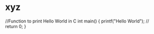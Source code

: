 # xyz

//Function to print Hello World in C
int main()
{
	printf("Hello World");			//	
	return 0;
}
